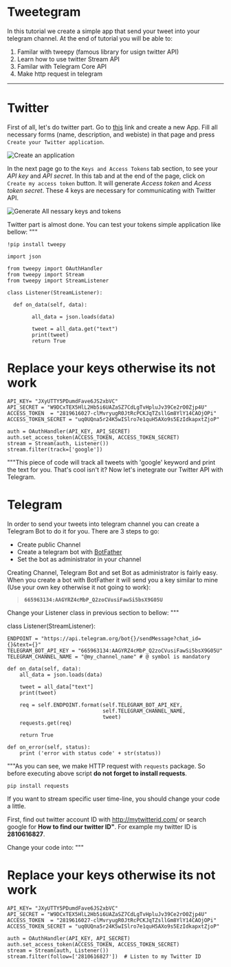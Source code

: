 # Tweetegram


In this tutorial we create a simple app that send your tweet into your telegram channel. At the end of tutorial you will be able to:


1.   Familar with tweepy (famous library for usign twitter API)
2.   Learn how to use twitter Stream API
3.   Familar with Telegram Core API
4.   Make http request in telegram

---

# Twitter

First of all, let's do twitter part. Go to [this](https://apps.twitter.com/) link and create a new App. Fill all necessary forms (name, description, and webiste) in that page and press `Create your Twitter application`. 

![Create an application](https://drive.google.com/file/d/1US7-4ASNFzSVoMwuBW9HtefP7w4QAHHQ/view?usp=sharing)


In the next page go to the `Keys and Access Tokens` tab section, to see your *API key* and *API secret*. In this tab and at the end of the page, click on `Create my access token` button. It will generate *Access token* and *Acess token secret*. These 4 keys are necessary for communicating with Twitter API.

![Generate All nessary keys and tokens](https://drive.google.com/open?id=1og37imML6NThRgvluHspfrhMv4x271Qm)


Twitter part is almost done. You can test your tokens simple application like bellow:
"""

    !pip install tweepy

    import json

    from tweepy import OAuthHandler
    from tweepy import Stream
    from tweepy import StreamListener

    class Listener(StreamListener):
  
      def on_data(self, data):
      
            all_data = json.loads(data)

            tweet = all_data.get("text")
            print(tweet)
            return True



# Replace your keys otherwise its not work
    API_KEY= "JXyUTTY5PDumdFave6JS2xbVC"
    API_SECRET = "W9DCxTEX5HlL2Hb5i6UAZaSZ7CdLgTvHpluJv39Ce2rO0Zjp4U"
    ACCESS_TOKEN  = "2819616027-clMvryugR0JtRcPCKJqTZsllGm8YlY14CAOjOPi"
    ACCESS_TOKEN_SECRET = "uq0UQna5r24K5wISlro7e1quH5AXo9s5EzIdkapxtZjoP"
    
    auth = OAuthHandler(API_KEY, API_SECRET)
    auth.set_access_token(ACCESS_TOKEN, ACCESS_TOKEN_SECRET)
    stream = Stream(auth, Listener())
    stream.filter(track=['google'])

"""This piece of code will track all tweets with 'google' keyword and print the text for you. That's cool isn't it? Now let's inetegrate our Twitter API with Telegram.

# Telegram

In order to send your tweets into telegram channel you can create a Telegram Bot to do it for you. There are 3 steps to go:


*   Create public Channel
*   Create a telegram bot with [BotFather](https://core.telegram.org/bots#3-how-do-i-create-a-bot)
*   Set the bot as administrator in your channel


Creating Channel, Telegram Bot and set Bot as administrator is fairly easy. When you create a bot with BotFather it will send you a key similar to mine (Use your own key otherwise it not going to work):



> **`665963134:AAGYRZ4cMbP_Q2zoCVusiFawSi5bsX9G05U`**


Change your Listener class in previous section to bellow:
"""

class Listener(StreamListener):
  
    ENDPOINT = "https://api.telegram.org/bot{}/sendMessage?chat_id={}&text={}"
    TELEGRAM_BOT_API_KEY = "665963134:AAGYRZ4cMbP_Q2zoCVusiFawSi5bsX9G05U"
    TELEGRAM_CHANNEL_NAME = "@my_channel_name" # @ symbol is mandatory
    
    def on_data(self, data):
        all_data = json.loads(data)

        tweet = all_data["text"]
        print(tweet)

        req = self.ENDPOINT.format(self.TELEGRAM_BOT_API_KEY,
                                   self.TELEGRAM_CHANNEL_NAME,
                                   tweet)
        requests.get(req)

        return True

    def on_error(self, status):
        print ('error with status code' + str(status))

"""As you can see, we make HTTP request with `requests` package. So before executing above script **do not forget to install requests**.



```
pip install requests
```





If you want to stream specific user time-line, you should change your code a little.

First, find out twitter account ID with http://mytwitterid.com/ or search google for **How to find our twitter ID"**. For example my twitter ID is **2810616827**. 

Change your code into:
"""

# Replace your keys otherwise its not work
    API_KEY= "JXyUTTY5PDumdFave6JS2xbVC"
    API_SECRET = "W9DCxTEX5HlL2Hb5i6UAZaSZ7CdLgTvHpluJv39Ce2rO0Zjp4U"
    ACCESS_TOKEN  = "2819616027-clMvryugR0JtRcPCKJqTZsllGm8YlY14CAOjOPi"
    ACCESS_TOKEN_SECRET = "uq0UQna5r24K5wISlro7e1quH5AXo9s5EzIdkapxtZjoP"

    auth = OAuthHandler(API_KEY, API_SECRET)
    auth.set_access_token(ACCESS_TOKEN, ACCESS_TOKEN_SECRET)
    stream = Stream(auth, Listener())
    stream.filter(follow=['2810616827'])  # Listen to my Twitter ID
